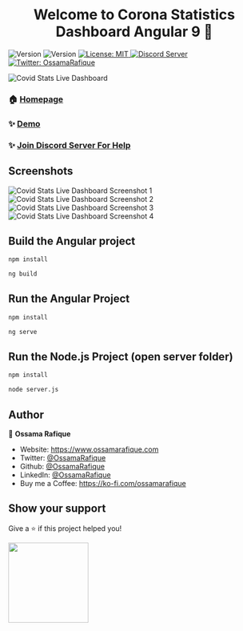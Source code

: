 
<h1 align="center">Welcome to Corona Statistics Dashboard Angular 9 👋</h1>
<p>
  <img alt="Version" src="https://img.shields.io/badge/version-1.0.0-blue.svg?cacheSeconds=2592000" />
    <img alt="Version" src="https://img.shields.io/badge/build-passing-brightgreen" />
  <a href="#" target="_blank">
    <img alt="License: MIT" src="https://img.shields.io/badge/License-MIT-yellow.svg" />
  </a>
  <a href="https://discord.gg/QFmHc9" target="_blank">
    <img alt="Discord Server" src="https://user-images.githubusercontent.com/7288322/34472039-a19b9ed4-efbc-11e7-8946-c1ff405ae2a6.png" />
  </a>
  <a href="https://twitter.com/OssamaRafique" target="_blank">
    <img alt="Twitter: OssamaRafique" src="https://img.shields.io/twitter/follow/OssamaRafique.svg?style=social" />
  </a>
</p>
<img alt="Covid Stats Live Dashboard" src="https://coronastatistics.live/assets/images/preview.png" />

### 🏠 [Homepage](https://github.com/OssamaRafique/Corona-Statistics-And-Tracker-Dashboard-Angular-9)

### ✨ [Demo](https://coronastatistics.live)

### ✨ [Join Discord Server For Help](https://discord.gg/QFmHc9)

## Screenshots

<img alt="Covid Stats Live Dashboard Screenshot 1" src="https://coronastatistics.live/screenshots/sc1.png" />
<img alt="Covid Stats Live Dashboard Screenshot 2" src="https://coronastatistics.live/screenshots/sc2.png" />
<img alt="Covid Stats Live Dashboard Screenshot 3" src="https://coronastatistics.live/screenshots/sc3.png" />
<img alt="Covid Stats Live Dashboard Screenshot 4" src="https://coronastatistics.live/screenshots/sc4.png" />

## Build the Angular project

```sh
npm install
```

```sh
ng build
```


## Run the Angular Project

```sh
npm install
```

```sh
ng serve
```

## Run the Node.js Project (open server folder)

```sh
npm install
```

```sh
node server.js
```

## Author

👤 **Ossama Rafique**

* Website: https://www.ossamarafique.com
* Twitter: [@OssamaRafique](https://twitter.com/OssamaRafique)
* Github: [@OssamaRafique](https://github.com/OssamaRafique)
* LinkedIn: [@OssamaRafique](https://linkedin.com/in/OssamaRafique)
* Buy me a Coffee: https://ko-fi.com/ossamarafique

## Show your support

Give a ⭐️ if this project helped you!

<a href="https://www.patreon.com/OssamaRafique">
  <img src="https://c5.patreon.com/external/logo/become_a_patron_button@2x.png" width="160">
</a>
